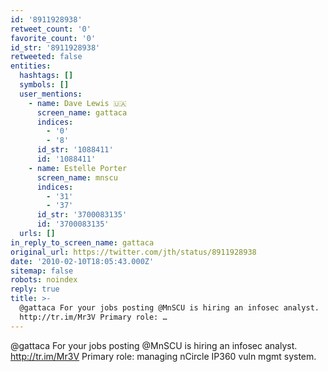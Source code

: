 ```yaml
---
id: '8911928938'
retweet_count: '0'
favorite_count: '0'
id_str: '8911928938'
retweeted: false
entities:
  hashtags: []
  symbols: []
  user_mentions:
    - name: Dave Lewis 🇺🇦
      screen_name: gattaca
      indices:
        - '0'
        - '8'
      id_str: '1088411'
      id: '1088411'
    - name: Estelle Porter
      screen_name: mnscu
      indices:
        - '31'
        - '37'
      id_str: '3700083135'
      id: '3700083135'
  urls: []
in_reply_to_screen_name: gattaca
original_url: https://twitter.com/jth/status/8911928938
date: '2010-02-10T18:05:43.000Z'
sitemap: false
robots: noindex
reply: true
title: >-
  @gattaca For your jobs posting @MnSCU is hiring an infosec analyst.
  http://tr.im/Mr3V Primary role: …
---
```


@gattaca For your jobs posting @MnSCU is hiring an infosec analyst. http://tr.im/Mr3V Primary role: managing nCircle IP360 vuln mgmt system.